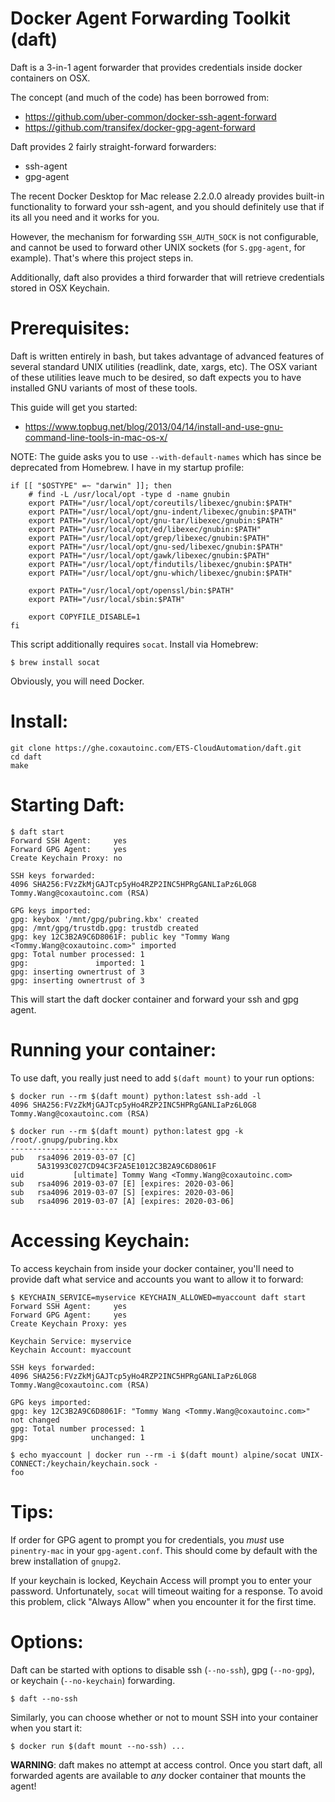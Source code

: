 Docker Agent Forwarding Toolkit (daft)
======================================

Daft is a 3-in-1 agent forwarder that provides credentials inside docker containers on OSX.

The concept (and much of the code) has been borrowed from:

* https://github.com/uber-common/docker-ssh-agent-forward
* https://github.com/transifex/docker-gpg-agent-forward

Daft provides 2 fairly straight-forward forwarders:

* ssh-agent
* gpg-agent

The recent Docker Desktop for Mac release 2.2.0.0 already provides built-in functionality to forward your ssh-agent, and you should definitely use that if its all you need and it works for you.

However, the mechanism for forwarding `SSH_AUTH_SOCK` is not configurable, and cannot be used to forward other UNIX sockets (for `S.gpg-agent`, for example). That's where this project steps in.

Additionally, daft also provides a third forwarder that will retrieve credentials stored in OSX Keychain.


Prerequisites:
==============

Daft is written entirely in bash, but takes advantage of advanced features of several standard UNIX utilities (readlink, date, xargs, etc). The OSX variant of these utilities leave much to be desired, so daft expects you to have installed GNU variants of most of these tools.

This guide will get you started:

* https://www.topbug.net/blog/2013/04/14/install-and-use-gnu-command-line-tools-in-mac-os-x/

NOTE: The guide asks you to use `--with-default-names` which has since be deprecated from Homebrew.  I have in my startup profile:

```
if [[ "$OSTYPE" =~ "darwin" ]]; then
    # find -L /usr/local/opt -type d -name gnubin
    export PATH="/usr/local/opt/coreutils/libexec/gnubin:$PATH"
    export PATH="/usr/local/opt/gnu-indent/libexec/gnubin:$PATH"
    export PATH="/usr/local/opt/gnu-tar/libexec/gnubin:$PATH"
    export PATH="/usr/local/opt/ed/libexec/gnubin:$PATH"
    export PATH="/usr/local/opt/grep/libexec/gnubin:$PATH"
    export PATH="/usr/local/opt/gnu-sed/libexec/gnubin:$PATH"
    export PATH="/usr/local/opt/gawk/libexec/gnubin:$PATH"
    export PATH="/usr/local/opt/findutils/libexec/gnubin:$PATH"
    export PATH="/usr/local/opt/gnu-which/libexec/gnubin:$PATH"

    export PATH="/usr/local/opt/openssl/bin:$PATH"
    export PATH="/usr/local/sbin:$PATH"

    export COPYFILE_DISABLE=1
fi
```

This script additionally requires `socat`.  Install via Homebrew:

```
$ brew install socat
```

Obviously, you will need Docker.


Install:
========
```
git clone https://ghe.coxautoinc.com/ETS-CloudAutomation/daft.git
cd daft
make
```

Starting Daft:
==============

```
$ daft start
Forward SSH Agent:     yes
Forward GPG Agent:     yes
Create Keychain Proxy: no

SSH keys forwarded:
4096 SHA256:FVzZkMjGAJTcp5yHo4RZP2INC5HPRgGANLIaPz6L0G8 Tommy.Wang@coxautoinc.com (RSA)

GPG keys imported:
gpg: keybox '/mnt/gpg/pubring.kbx' created
gpg: /mnt/gpg/trustdb.gpg: trustdb created
gpg: key 12C3B2A9C6D8061F: public key "Tommy Wang <Tommy.Wang@coxautoinc.com>" imported
gpg: Total number processed: 1
gpg:               imported: 1
gpg: inserting ownertrust of 3
gpg: inserting ownertrust of 3

```

This will start the daft docker container and forward your ssh and gpg agent.

Running your container:
=======================
To use daft, you really just need to add `$(daft mount)` to your run options:

```
$ docker run --rm $(daft mount) python:latest ssh-add -l
4096 SHA256:FVzZkMjGAJTcp5yHo4RZP2INC5HPRgGANLIaPz6L0G8 Tommy.Wang@coxautoinc.com (RSA)

$ docker run --rm $(daft mount) python:latest gpg -k
/root/.gnupg/pubring.kbx
------------------------
pub   rsa4096 2019-03-07 [C]
      5A31993C027CD94C3F2A5E1012C3B2A9C6D8061F
uid           [ultimate] Tommy Wang <Tommy.Wang@coxautoinc.com>
sub   rsa4096 2019-03-07 [E] [expires: 2020-03-06]
sub   rsa4096 2019-03-07 [S] [expires: 2020-03-06]
sub   rsa4096 2019-03-07 [A] [expires: 2020-03-06]
```

Accessing Keychain:
===================

To access keychain from inside your docker container, you'll need to provide daft what service and accounts you want to allow it to forward:

```
$ KEYCHAIN_SERVICE=myservice KEYCHAIN_ALLOWED=myaccount daft start
Forward SSH Agent:     yes
Forward GPG Agent:     yes
Create Keychain Proxy: yes

Keychain Service: myservice
Keychain Account: myaccount

SSH keys forwarded:
4096 SHA256:FVzZkMjGAJTcp5yHo4RZP2INC5HPRgGANLIaPz6L0G8 Tommy.Wang@coxautoinc.com (RSA)

GPG keys imported:
gpg: key 12C3B2A9C6D8061F: "Tommy Wang <Tommy.Wang@coxautoinc.com>" not changed
gpg: Total number processed: 1
gpg:              unchanged: 1

$ echo myaccount | docker run --rm -i $(daft mount) alpine/socat UNIX-CONNECT:/keychain/keychain.sock -
foo
```

Tips:
=====

If order for GPG agent to prompt you for credentials, you *must* use `pinentry-mac` in your `gpg-agent.conf`.  This should come by default with the brew installation of `gnupg2`.

If your keychain is locked, Keychain Access will prompt you to enter your password. Unfortunately, `socat` will timeout waiting for a response. To avoid this problem, click "Always Allow" when you encounter it for the first time.

Options:
========

Daft can be started with options to disable ssh (`--no-ssh`), gpg (`--no-gpg`), or keychain (`--no-keychain`) forwarding.

```
$ daft --no-ssh
```

Similarly, you can choose whether or not to mount SSH into your container when you start it:

```
$ docker run $(daft mount --no-ssh) ...
```

**WARNING**: daft makes no attempt at access control.  Once you start daft, all forwarded agents are available to *any* docker container that mounts the agent!
